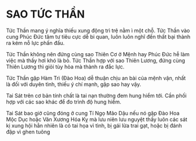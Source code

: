 # SAO TỨC THẦN

Tức Thần mang ý nghĩa thiếu xung động trì trệ nằm ì một chỗ. Tức Thần vào cung Phúc Đức tâm tư tiêu cực dễ bi quan, luôn luôn nghĩ đến thất bại thành ra kém nỗ lực phấn đấu.

Tức Thần không nên đứng cùng sao Thiên Cơ ở Mệnh hay Phúc Đức hễ làm việc mà thấy hơi khó là bỏ. Tức Thần hợp với sao Thiên Lương, đứng cùng Thiên Lương thì giỏi tùy hòa mà thành ra đắc lực.

Tức Thần gặp Hàm Trì (Đào Hoa) dễ thuận chịu an bài của mệnh vận, nhất là đối với duyên tình, thiếu ý chí mạnh, gặp sao hay vậy.

Tai Sát trên cơ bản tính chất là tai nạn thường đem hung hiểm tới. Cần phối hợp với các sao khác để đo trình độ hung hiểm.

Tai Sát bao giờ cũng đóng ở cung Tí Ngọ Mão Dậu nếu nó gặp Đào Hoa Mộc Dục hoặc Văn Xương Hóa Kỵ mà lưu niên lưu nguyệt thấy luôn các sát kị xung hội hẳn nhiên là có tai họa vì tình, bị gái lừa trai gạt, hoặc bị đánh đập vì ghen tuông
